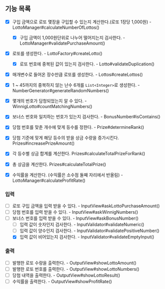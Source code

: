 ## 기능 목록

- [x] 구입 금액으로 로또 몇장을 구입할 수 있는지 계산한다.(로또 1장당 1,000원) - LottoManager#calculateNumberOfLottos()
  - [x] 구입 금액이 1,000원단위로 나누어 떨어지는지 검사한다. - LottoManager#validatePurchaseAmount()
- [x] 로또를 생성한다. - LottoFactory#createLotto()
  - [x] 로또 번호에 중복된 값이 있는지 검사한다. - Lotto#validateDuplication()
- [x] 매개변수로 들어온 장수만큼 로또를 생성한다. - Lottos#createLottos()
- [x] 1 ~ 45까지의 중복하지 않는 난수 6개를 `List<Integer>`로 생성한다. - NumberGenerator#generateRandomNumbers()

- [x] 몇개의 번호가 담청되었는지 알 수 있다. - WinnigLotto#countMatchingNumbers()
- [x] 보너스 번호와 일치하는 번호가 있는지 검사한다. - BonusNumber#isContains()
- [x] 당첨 번호를 맞춘 개수에 맞게 등수를 정한다. - Prize#determineRank()
- [x] 당첨 기준에 맞게 해당 등수의 받을 상금 수량을 증가시킨다. Prizes#increasePrizeAmount()
- [x] 각 등수별 상금 합계를 계산한다. Prizes#calculateTotalPrizeForRank()
- [x] 총 상금을 계산한다. Prizes#calculateTotalPrize()
- [x] 수익률을 계산한다. (수익률은 소수점 둘째 자리에서 반올림) - LottoManager#calculateProfitRate()

### 입력
- [ ] 로또 구입 금액을 입력 받을 수 있다. - InputView#askLottoPurchaseAmount()
- [ ] 당첨 번호를 입력 받을 수 있다. - InputView#askWinnigNumbers()
- [ ] 보너스 번호를 입력 받을 수 있다. - InputView#askBonusNumber()
    - [ ] 입력 값이 숫자인지 검사한다. - InputValidator#validateNumeric()
    - [ ] 입력 값이 양수인지 검사한다. - InputValidator#validatePositiveNumber()
    - [x] 입력 값이 비어있는지 검사한다. - InputValidator#validateEmptyInput()
      
### 출력
- [ ] 발행한 로또 수량을 출력한다. - OutputView#showLottoAmount()
- [ ] 발행한 로또 번호를 출력한다. - OutputView#showLottoNumbers()
- [ ] 당첨 내역을 출력한다. - OutputView#showLottoResult()
- [ ] 수익률을 출력한다. - OutputView#showProfitRate()
